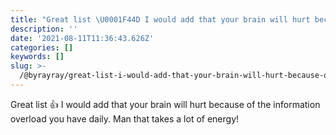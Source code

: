 ```yaml
---
title: "Great list \U0001F44D I would add that your brain will hurt because of the information overload you have…"
description: ''
date: '2021-08-11T11:36:43.626Z'
categories: []
keywords: []
slug: >-
  /@byrayray/great-list-i-would-add-that-your-brain-will-hurt-because-of-the-information-overload-you-have-740398ef995c
---
```


Great list 👍 I would add that your brain will hurt because of the information overload you have daily. Man that takes a lot of energy!